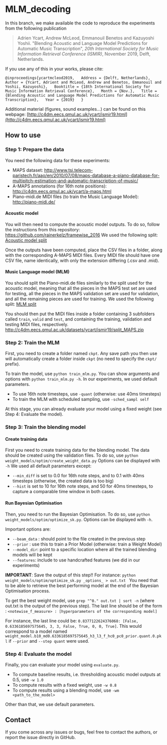 # MLM_decoding

In this branch, we make available the code to reproduce the experiments from the following publication

> Adrien Ycart, Andrew McLeod, Emmanouil Benetos and Kazuyoshi Yoshii. "Blending Acoustic and Language Model Predictions for Automatic Music Transcription", _20th International Society for Music Information Retrieval Conference (ISMIR)_, November 2019, Delft, Netherlands.

If you use any of this in your works, please cite:

``
@inproceedings{ycartmcleod2019,  
  Address = {Delft, Netherlands},  
  Author = {Ycart, Adrient and McLeod, Andrew and Benetos, Emmanouil and Yoshii, Kazuyoshi},  
  Booktitle = {18th International Society for Music Information Retrieval Conference},  
  Month = {Nov.},  
  Title = {Blending Acoustic and Language Model Predictions for Automatic Music Transcription},  
  Year = {2019}  
}
``

Additional material (figures, sound examples...) can be found on this webpage: [http://c4dm.eecs.qmul.ac.uk/ycart/ismir19.html](http://c4dm.eecs.qmul.ac.uk/ycart/ismir19.html)

## How to use

### Step 1: Prepare the data

You need the following data for these experiments:

- MAPS dataset: http://www.tsi.telecom-paristech.fr/aao/en/2010/07/08/maps-database-a-piano-database-for-multipitch-estimation-and-automatic-transcription-of-music/
- A-MAPS annotations (for 16th note positions): http://c4dm.eecs.qmul.ac.uk/ycart/a-maps.html
- Piano-midi.de MIDI files (to train the Music Language Model): http://piano-midi.de/

#### Acoustic model

You will then need to compute the acoustic model outputs.
To do so, follow the instructions from this repository: https://github.com/rainerkelz/framewise_2016
We used the following split: [Acoustic model split](http://c4dm.eecs.qmul.ac.uk/datasets/ycart/ismir19/split_MAPS.zip)

Once the outputs have been computed, place the CSV files in a folder, along with the corresponding A-MAPS MIDI files.
Every MIDI file should have one CSV file, name identically, with only the extension differing (<file>.csv and <file>.mid).

#### Music Language model (MLM)

You should split the Piano-midi.de files similarly to the split used for the acoustic model, meaning that all the pieces in the MAPS test set are used for testing, all the pieces in the MAPS validation set are used for validation, and all the remaining pieces are used for training.
We used the following split: [MLM split](http://c4dm.eecs.qmul.ac.uk/datasets/ycart/ismir19/split_PM.zip)

You should then put the MIDI files inside a folder containing 3 subfolders called ``train``, ``valid`` and ``test``, and containing the training, validation and testing MIDI files, respectively.
http://c4dm.eecs.qmul.ac.uk/datasets/ycart/ismir19/split_MAPS.zip

### Step 2: Train the MLM

First, you need to create a folder named ``ckpt``.
Any save path you then use will automatically create a folder inside ``ckpt`` (no need to specify the ``ckpt/`` prefix).

To train the model, use ``python train_mlm.py``.
You can show arguments and options with ``python train_mlm.py -h``.
In our experiments, we used default parameters.
- To use 16th note timesteps, use ``-quant`` (otherwise: use 40ms timesteps)
- To train the MLM with scheduled sampling, use ``-sched_sampl self``

At this stage, you can already evaluate your model using a fixed weight (see Step 4: Evaluate the model).

### Step 3: Train the blending model

#### Create training data

First you need to create training data for the blending model.
The data should be created using the validation files.
To do so, use ``python weight_models/optim/create_weight_data.py``
Options can be displayed with ``-h``
We used all default parameters except:
- ``--min_diff`` is set to 0.0 for 16th note steps, and to 0.1 with 40ms timesteps (otherwise, the created data is too big)
- ``--hist`` is set to 10 for 16th note steps, and 50 for 40ms timesteps, to capture a comparable time window in both cases.

#### Run Bayesian Optimisation

Then, you need to run the Bayesian Optimisation.
To do so, use ``python weight_models/optim/optimize_sk.py``.
Options can be displayed with ``-h``.

Important options are:
- ``--beam_data`` : should point to the file created in the previous step
- ``--prior`` : use this to train a Prior Model (otherwise: train a Weight Model)
- ``--model_dir``: point to a specific location where all the trained blending models will be kept
- ``--features``: include to use handcrafted features (we did in our experiments)

**IMPORTANT**: Save the output of this step!! For instance: ``python weight_models/optim/optimize_sk.py _options_ > out.txt ``
You need that to be able to retrieve the best performing model at the end of the Bayesian Optimisation process.

To get the best weight model, use ``grep "^0." out.txt | sort -n``
(where out.txt is the output of the previous step).
The last line should be of the form : ``<notewise_f_measure> : [hyperparameters of the corresponding model]``

For instance, the last line could be: ``0.8377122624376068: [False, 0.6336185697575645, 3, 3, False, True, 0, 0, True]``.
This would correspond to a model named ``weight_model.b10_md0.6336185697575645_h3_l3_f_hc0_pc0_prior.quant.0.pkl`` if ``--prior`` and ``--step quant`` were used.

### Step 4: Evaluate the model

Finally, you can evaluate your model using ``evaluate.py``.
- To compute baseline results, i.e. thresholding acoustic model outputs at 0.5, use ``-w 1.0``
- To compute results with a fixed weight, use ``-w 0.8``
- To compute results using a blending model, use ``-wm <path_to_the_model>``

Other than that, we use default parameters.

## Contact

If you come across any issues or bugs, feel free to contact the authors, or report the issue directly in GitHub.




